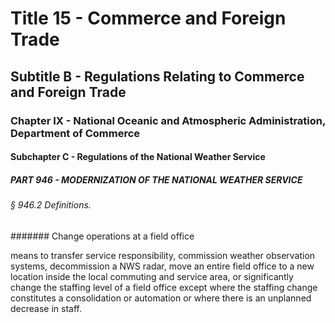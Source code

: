 
# Title 15 - Commerce and Foreign Trade
## Subtitle B - Regulations Relating to Commerce and Foreign Trade
### Chapter IX - National Oceanic and Atmospheric Administration, Department of Commerce
#### Subchapter C - Regulations of the National Weather Service
##### PART 946 - MODERNIZATION OF THE NATIONAL WEATHER SERVICE
###### § 946.2 Definitions.
####### Change operations at a field office

means to transfer service responsibility, commission weather observation systems, decommission a NWS radar, move an entire field office to a new location inside the local commuting and service area, or significantly change the staffing level of a field office except where the staffing change constitutes a consolidation or automation or where there is an unplanned decrease in staff.
